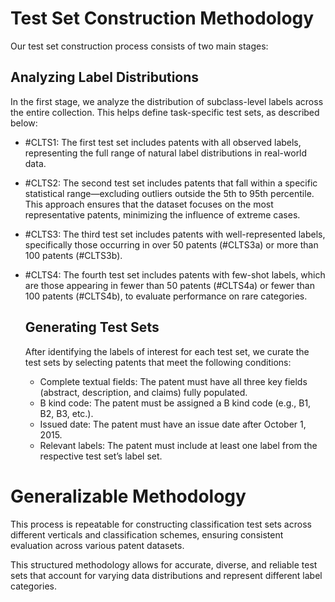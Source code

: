 # Test Set Construction Methodology

Our test set construction process consists of two main stages:

## Analyzing Label Distributions
In the first stage, we analyze the distribution of subclass-level labels across the entire collection. This helps define task-specific test sets, as described below:
- #CLTS1: The first test set includes patents with all observed labels, representing the full range of natural label distributions in real-world data.
- #CLTS2: The second test set includes patents that fall within a specific statistical range—excluding outliers outside the 5th to 95th percentile. This approach ensures that the dataset focuses on the most representative patents, minimizing the influence of extreme cases.
- #CLTS3: The third test set includes patents with well-represented labels, specifically those occurring in over 50 patents (#CLTS3a) or more than 100 patents (#CLTS3b).
- #CLTS4: The fourth test set includes patents with few-shot labels, which are those appearing in fewer than 50 patents (#CLTS4a) or fewer than 100 patents (#CLTS4b), to evaluate performance on rare categories.

  ## Generating Test Sets
  After identifying the labels of interest for each test set, we curate the test sets by selecting patents that meet the following conditions:
  - Complete textual fields: The patent must have all three key fields (abstract, description, and claims) fully populated.
  - B kind code: The patent must be assigned a B kind code (e.g., B1, B2, B3, etc.).
  - Issued date: The patent must have an issue date after October 1, 2015.
  - Relevant labels: The patent must include at least one label from the respective test set’s label set.

# Generalizable Methodology

This process is repeatable for constructing classification test sets across different verticals and classification schemes, ensuring consistent evaluation across various patent datasets.

This structured methodology allows for accurate, diverse, and reliable test sets that account for varying data distributions and represent different label categories.
